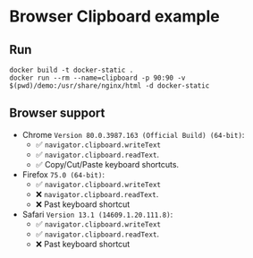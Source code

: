 # Browser Clipboard example

## Run
```
docker build -t docker-static .
docker run --rm --name=clipboard -p 90:90 -v $(pwd)/demo:/usr/share/nginx/html -d docker-static
```

## Browser support
* Chrome `Version 80.0.3987.163 (Official Build) (64-bit)`:  
    * ✅ `navigator.clipboard.writeText`
    * ✅ `navigator.clipboard.readText`.
    * ✅ Copy/Cut/Paste keyboard shortcuts.
* Firefox `75.0 (64-bit)`:  
    * ✅ `navigator.clipboard.writeText`
    * ❌ `navigator.clipboard.readText`.
    * ❌ Past keyboard shortcut
* Safari `Version 13.1 (14609.1.20.111.8)`:  
    * ✅ `navigator.clipboard.writeText`
    * ✅ `navigator.clipboard.readText`.
    * ❌ Past keyboard shortcut
